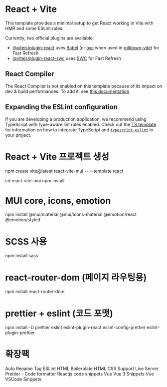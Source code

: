 # React + Vite

This template provides a minimal setup to get React working in Vite with HMR and some ESLint rules.

Currently, two official plugins are available:

- [@vitejs/plugin-react](https://github.com/vitejs/vite-plugin-react/blob/main/packages/plugin-react) uses [Babel](https://babeljs.io/) (or [oxc](https://oxc.rs) when used in [rolldown-vite](https://vite.dev/guide/rolldown)) for Fast Refresh
- [@vitejs/plugin-react-swc](https://github.com/vitejs/vite-plugin-react/blob/main/packages/plugin-react-swc) uses [SWC](https://swc.rs/) for Fast Refresh

## React Compiler

The React Compiler is not enabled on this template because of its impact on dev & build performances. To add it, see [this documentation](https://react.dev/learn/react-compiler/installation).

## Expanding the ESLint configuration

If you are developing a production application, we recommend using TypeScript with type-aware lint rules enabled. Check out the [TS template](https://github.com/vitejs/vite/tree/main/packages/create-vite/template-react-ts) for information on how to integrate TypeScript and [`typescript-eslint`](https://typescript-eslint.io) in your project.

# React + Vite 프로젝트 생성

npm create vite@latest react-vite-mui -- --template react

cd react-vite-mui
npm install

# MUI core, icons, emotion

npm install @mui/material @mui/icons-material @emotion/react @emotion/styled

# SCSS 사용

npm install sass

# react-router-dom (페이지 라우팅용)

npm install react-router-dom

# prettier + eslint (코드 포맷)

npm install -D prettier eslint eslint-plugin-react eslint-config-prettier eslint-plugin-prettier

# 확장팩

Auto Rename Tag
ESLint
HTML Boilerplate
HTML CSS Support
Live Server
Prettier - Code formatter
Reactjs code snippets
Vue
Vue 3 Snippets
Vue VSCode Sinppets

